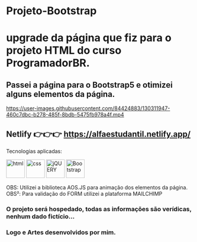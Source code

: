 # Projeto-Bootstrap

# upgrade da página que fiz para o projeto HTML do curso ProgramadorBR.

## Passei a página para o Bootstrap5 e otimizei alguns elementos da página.

https://user-images.githubusercontent.com/84424883/130311947-460c7dbc-b278-485f-8bdb-5475fb978a4f.mp4

## Netlify 👉👉👉 https://alfaestudantil.netlify.app/

Tecnologias aplicadas:
<div style="display=inline-block">
         <img src="https://cdn.iconscout.com/icon/free/png-64/html5-2038876-1720089.png" alt="html"width="50px" height="50px" >
         <img src="https://cdn.jsdelivr.net/gh/devicons/devicon/icons/css3/css3-original-wordmark.svg" alt="css" width="50px" height="50px" >
        <img src="https://cdn.jsdelivr.net/gh/devicons/devicon/icons/jquery/jquery-plain-wordmark.svg" alt="jQUERY" width="50px" height="50px" >
  <img src="https://cdn.jsdelivr.net/gh/devicons/devicon/icons/bootstrap/bootstrap-plain-wordmark.svg" alt="Bootstrap" width="50px" height="50px" >
 </div>
 
 OBS: Utilizei a biblioteca AOS.JS para animação dos elementos da página.
 OBS²: Para validação do FORM utilizei a plataforma MAILCHIMP
 
 ### O projeto será hospedado, todas as informações são verídicas, nenhum dado fictício... 
 ### Logo e Artes desenvolvidos por mim.


